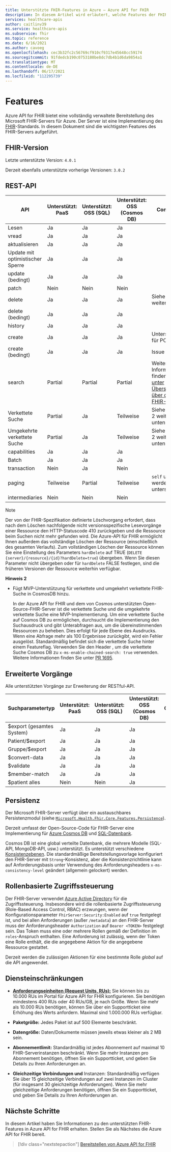 ```yaml
---
title: Unterstützte FHIR-Features in Azure – Azure API for FHIR
description: In diesem Artikel wird erläutert, welche Features der FHIR-Spezifikation in Azure API for FHIR implementiert sind.
services: healthcare-apis
author: caitlinv39
ms.service: healthcare-apis
ms.subservice: fhir
ms.topic: reference
ms.date: 6/16/2021
ms.author: cavoeg
ms.openlocfilehash: cec3b32fc2c56769cf910cf9317e45648cc59174
ms.sourcegitcommit: 91fdedcb190c0753180be8dc7db4b1d6da9854a1
ms.translationtype: MT
ms.contentlocale: de-DE
ms.lasthandoff: 06/17/2021
ms.locfileid: "112295739"
---
```

# <a name="features"></a>Features

Azure API for FHIR bietet eine vollständig verwaltete Bereitstellung des Microsoft FHIR-Servers für Azure. Der Server ist eine Implementierung des [FHIR](https://hl7.org/fhir)-Standards. In diesem Dokument sind die wichtigsten Features des FHIR-Servers aufgeführt.

## <a name="fhir-version"></a>FHIR-Version

Letzte unterstützte Version: `4.0.1`

Derzeit ebenfalls unterstützte vorherige Versionen: `3.0.2`

## <a name="rest-api"></a>REST-API

| API                            | Unterstützt: PaaS | Unterstützt: OSS (SQL) | Unterstützt: OSS (Cosmos DB) | Comment                                             |
|--------------------------------|-----------|-----------|-----------|-----------------------------------------------------|
| Lesen                           | Ja       | Ja       | Ja       |                                                     |
| vread                          | Ja       | Ja       | Ja       |                                                     |
| aktualisieren                         | Ja       | Ja       | Ja       |                                                     |
| Update mit optimistischer Sperre | Ja       | Ja       | Ja       |                                                     |
| update (bedingt)           | Ja       | Ja       | Ja       |                                                     |
| patch                          | Nein        | Nein        | Nein        |                                                     |
| delete                         | Ja       | Ja       | Ja       |  Siehe Hinweis weiter unten.                                   |
| delete (bedingt)           | Ja       | Ja        | Ja        |                                                     |
| history                        | Ja       | Ja       | Ja       |                                                     |
| create                         | Ja       | Ja       | Ja       | Unterstützung für POST/PUT                               |
| create (bedingt)           | Ja       | Ja       | Ja       | Issue [#1382](https://github.com/microsoft/fhir-server/issues/1382) |
| search                         | Partial   | Partial   | Partial   | Weitere Informationen finden Sie [unter Übersicht über die FHIR-Suche.](overview-of-search.md)                           |
| Verkettete Suche                 | Partial       | Ja       | Teilweise   | Siehe Hinweis 2 weiter unten.                                   |
| Umgekehrte verkettete Suche         | Partial       | Ja       | Teilweise   | Siehe Hinweis 2 weiter unten.                                   |
| capabilities                   | Ja       | Ja       | Ja       |                                                     |
| Batch                          | Ja       | Ja       | Ja       |                                                     |
| transaction                    | Nein        | Ja       | Nein        |                                                     |
| paging                         | Teilweise   | Partial   | Teilweise   | `self` und `next` werden unterstützt                     |
| intermediaries                 | Nein        | Nein        | Nein        |                                                     |

> [!Note]
> Der von der FHIR-Spezifikation definierte Löschvorgang erfordert, dass nach dem Löschen nachfolgende nicht versionsspezifische Lesevorgänge einer Ressource den HTTP-Statuscode 410 zurückgeben und die Ressource beim Suchen nicht mehr gefunden wird. Die Azure-API für FHIR ermöglicht Ihnen außerdem das vollständige Löschen der Ressource (einschließlich des gesamten Verlaufs). Zum vollständigen Löschen der Ressource können Sie eine Einstellung des Parameters `hardDelete` auf TRUE (`DELETE {server}/{resource}/{id}?hardDelete=true`) übergeben. Wenn Sie diesen Parameter nicht übergeben oder für `hardDelete` FALSE festlegen, sind die früheren Versionen der Ressource weiterhin verfügbar.


 **Hinweis 2**
* Fügt MVP-Unterstützung für verkettete und umgekehrt verkettete FHIR-Suche in CosmosDB hinzu. 

  In der Azure API for FHIR und dem von Cosmos unterstützten Open-Source-FHIR-Server ist die verkettete Suche und die umgekehrte verkettete Suche eine MVP-Implementierung. Um eine verkettete Suche auf Cosmos DB zu ermöglichen, durchsucht die Implementierung den Suchausdruck und gibt Unterabfragen aus, um die übereinstimmenden Ressourcen zu beheben. Dies erfolgt für jede Ebene des Ausdrucks. Wenn eine Abfrage mehr als 100 Ergebnisse zurückgibt, wird ein Fehler ausgelöst. Standardmäßig befindet sich die verkettete Suche hinter einem Featureflag. Verwenden Sie den Header , um die verkettete Suche Cosmos DB zu `x-ms-enable-chained-search: true` verwenden. Weitere Informationen finden Sie unter [PR 1695](https://github.com/microsoft/fhir-server/pull/1695).

## <a name="extended-operations"></a>Erweiterte Vorgänge

Alle unterstützten Vorgänge zur Erweiterung der RESTful-API.

| Suchparametertyp | Unterstützt: PaaS | Unterstützt: OSS (SQL) | Unterstützt: OSS (Cosmos DB) | Comment |
|------------------------|-----------|-----------|-----------|---------|
| $export (gesamtes System) | Ja       | Ja       | Ja       |         |
| Patient/$export        | Ja       | Ja       | Ja       |         |
| Gruppe/$export          | Ja       | Ja       | Ja       |         |
| $convert-data          | Ja       | Ja       | Ja       |         |
| $validate              | Ja       | Ja       | Ja       |         |
| $member-match          | Ja       | Ja       | Ja       |         |
| $patient alles    | Nein        | Nein        | Ja       |         |

## <a name="persistence"></a>Persistenz

Der Microsoft FHIR-Server verfügt über ein austauschbares Persistenzmodul (siehe [`Microsoft.Health.Fhir.Core.Features.Persistence`](https://github.com/Microsoft/fhir-server/tree/master/src/Microsoft.Health.Fhir.Core/Features/Persistence)).

Derzeit umfasst der Open-Source-Code für FHIR-Server eine Implementierung für [Azure Cosmos DB](../../cosmos-db/index-overview.md) und [SQL-Datenbank](https://azure.microsoft.com/services/sql-database/).

Cosmos DB ist eine global verteilte Datenbank, die mehrere Modelle (SQL-API, MongoDB-API, usw.) unterstützt. Es unterstützt verschiedene [Konsistenzebenen](../../cosmos-db/consistency-levels.md). Die standardmäßige Bereitstellungsvorlage konfiguriert den FHIR-Server mit `Strong`-Konsistenz, aber die Konsistenzrichtlinie kann auf Anforderungsbasis unter Verwendung des Anforderungsheaders `x-ms-consistency-level` geändert (allgemein gelockert) werden.

## <a name="role-based-access-control"></a>Rollenbasierte Zugriffssteuerung

Der FHIR-Server verwendet [Azure Active Directory](https://azure.microsoft.com/services/active-directory/) für die Zugriffssteuerung. Insbesondere wird die rollenbasierte Zugriffssteuerung (Role-Based Access Control, RBAC) erzwungen, wenn der Konfigurationsparameter `FhirServer:Security:Enabled` auf `true` festgelegt ist, und bei allen Anforderungen (außer `/metadata`) an den FHIR-Server muss der Anforderungsheader `Authorization` auf `Bearer <TOKEN>` festgelegt sein. Das Token muss eine oder mehrere Rollen gemäß der Definition im `roles`-Anspruch enthalten. Eine Anforderung ist zulässig, wenn der Token eine Rolle enthält, die die angegebene Aktion für die angegebene Ressource gestattet.

Derzeit werden die zulässigen Aktionen für eine bestimmte Rolle *global* auf die API angewendet.

## <a name="service-limits"></a>Diensteinschränkungen

* [**Anforderungseinheiten (Request Units, RUs):**](../../cosmos-db/concepts-limits.md) Sie können bis zu 10.000 RUs im Portal für Azure API for FHIR konfigurieren. Sie benötigen mindestens 400 RUs oder 40 RUs/GB, je nach Größe. Wenn Sie mehr als 10.000 RUs benötigen, können Sie über ein Supportticket eine Erhöhung des Werts anfordern. Maximal sind 1.000.000 RUs verfügbar.

* **Paketgröße:** Jedes Paket ist auf 500 Elemente beschränkt.

* **Datengröße:** Daten/Dokumente müssen jeweils etwas kleiner als 2 MB sein.

* **Abonnementlimit:** Standardmäßig ist jedes Abonnement auf maximal 10 FHIR-Serverinstanzen beschränkt. Wenn Sie mehr Instanzen pro Abonnement benötigen, öffnen Sie ein Supportticket, und geben Sie Details zu Ihren Anforderungen an.

* **Gleichzeitige Verbindungen und** Instanzen: Standardmäßig verfügen Sie über 15 gleichzeitige Verbindungen auf zwei Instanzen im Cluster (für insgesamt 30 gleichzeitige Anforderungen). Wenn Sie mehr gleichzeitige Anforderungen benötigen, öffnen Sie ein Supportticket, und geben Sie Details zu Ihren Anforderungen an.

## <a name="next-steps"></a>Nächste Schritte

In diesem Artikel haben Sie Informationen zu den unterstützten FHIR-Features in Azure API for FHIR erhalten. Stellen Sie als Nächstes die Azure API for FHIR bereit.
 
>[!div class="nextstepaction"]
>[Bereitstellen von Azure API for FHIR](fhir-paas-portal-quickstart.md)
